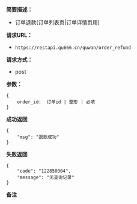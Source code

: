 
**简要描述：** 

- 订单退款(订单列表页|订单详情页用)

**请求URL：** 
- ` https://restapi.qu666.cn/quwan/order_refund `
  
**请求方式：**
- post

**参数：** 
```
{
    order_id:  订单id | 整形 | 必填
} 

```




 **成功返回**
```
{
    "msg": "退款成功"
}
```

 **失败返回** 

```
{
    "code": "122850004",
    "message": "无查询记录"
}

```

 **备注** 
```

```
